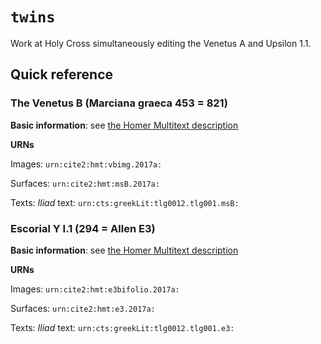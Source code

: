 # `twins`

Work at Holy Cross simultaneously editing the Venetus A and Upsilon 1.1.


## Quick reference

### The Venetus B (Marciana graeca 453 = 821)


**Basic information**:  see [the Homer Multitext description](http://www.homermultitext.org/manuscripts-papyri/venetusB.html)

**URNs**

Images:  `urn:cite2:hmt:vbimg.2017a:`

Surfaces: `urn:cite2:hmt:msB.2017a:`

Texts: *Iliad* text: `urn:cts:greekLit:tlg0012.tlg001.msB:`


### Escorial Y I.1 (294 = Allen E3)


**Basic information**:  see [the Homer Multitext description](http://www.homermultitext.org/manuscripts-papyri/upsilon-1-1.html)

**URNs**

Images:  `urn:cite2:hmt:e3bifolio.2017a:`

Surfaces:  `urn:cite2:hmt:e3.2017a:`

Texts:  *Iliad* text: `urn:cts:greekLit:tlg0012.tlg001.e3:`
